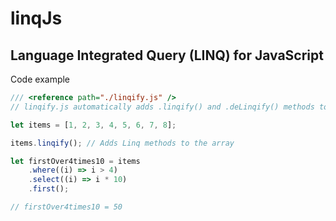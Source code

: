 # linqJs
## Language Integrated Query (LINQ) for JavaScript

Code example
```js
/// <reference path="./linqify.js" />
// linqify.js automatically adds .linqify() and .deLinqify() methods to arrays

let items = [1, 2, 3, 4, 5, 6, 7, 8];

items.linqify(); // Adds Linq methods to the array

let firstOver4times10 = items
    .where((i) => i > 4)
    .select((i) => i * 10)
    .first();

// firstOver4times10 = 50
```
